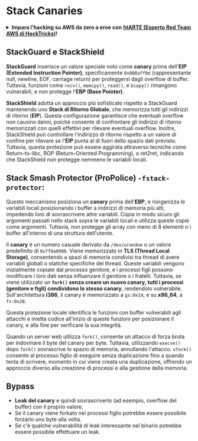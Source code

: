 # Stack Canaries

<details>

<summary><strong>Impara l'hacking su AWS da zero a eroe con</strong> <a href="https://training.hacktricks.xyz/courses/arte"><strong>htARTE (Esperto Red Team AWS di HackTricks)</strong></a><strong>!</strong></summary>

Altri modi per supportare HackTricks:

* Se vuoi vedere la tua **azienda pubblicizzata su HackTricks** o **scaricare HackTricks in PDF** Controlla i [**PIANI DI ABBONAMENTO**](https://github.com/sponsors/carlospolop)!
* Ottieni il [**merchandising ufficiale di PEASS & HackTricks**](https://peass.creator-spring.com)
* Scopri [**La Famiglia PEASS**](https://opensea.io/collection/the-peass-family), la nostra collezione di [**NFT esclusivi**](https://opensea.io/collection/the-peass-family)
* **Unisciti al** 💬 [**gruppo Discord**](https://discord.gg/hRep4RUj7f) o al [**gruppo telegram**](https://t.me/peass) o **seguici** su **Twitter** 🐦 [**@hacktricks\_live**](https://twitter.com/hacktricks\_live)**.**
* **Condividi i tuoi trucchi di hacking inviando PR ai** [**HackTricks**](https://github.com/carlospolop/hacktricks) e ai [**HackTricks Cloud**](https://github.com/carlospolop/hacktricks-cloud) repos di github.

</details>

## **StackGuard e StackShield**

**StackGuard** inserisce un valore speciale noto come **canary** prima dell'**EIP (Extended Instruction Pointer)**, specificamente `0x000aff0d` (rappresentante null, newline, EOF, carriage return) per proteggersi dagli overflow di buffer. Tuttavia, funzioni come `recv()`, `memcpy()`, `read()`, e `bcopy()` rimangono vulnerabili, e non protegge l'**EBP (Base Pointer)**.

**StackShield** adotta un approccio più sofisticato rispetto a StackGuard mantenendo uno **Stack di Ritorno Globale**, che memorizza tutti gli indirizzi di ritorno (**EIP**). Questa configurazione garantisce che eventuali overflow non causino danni, poiché consente di confrontare gli indirizzi di ritorno memorizzati con quelli effettivi per rilevare eventuali overflow. Inoltre, StackShield può controllare l'indirizzo di ritorno rispetto a un valore di confine per rilevare se l'**EIP** punta al di fuori dello spazio dati previsto. Tuttavia, questa protezione può essere aggirata attraverso tecniche come Return-to-libc, ROP (Return-Oriented Programming), o ret2ret, indicando che StackShield non protegge nemmeno le variabili locali.

## **Stack Smash Protector (ProPolice) `-fstack-protector`:**

Questo meccanismo posiziona un **canary** prima dell'**EBP**, e riorganizza le variabili locali posizionando i buffer a indirizzi di memoria più alti, impedendo loro di sovrascrivere altre variabili. Copia in modo sicuro gli argomenti passati nello stack sopra le variabili locali e utilizza queste copie come argomenti. Tuttavia, non protegge gli array con meno di 8 elementi o i buffer all'interno di una struttura dell'utente.

Il **canary** è un numero casuale derivato da `/dev/urandom` o un valore predefinito di `0xff0a0000`. Viene memorizzato in **TLS (Thread Local Storage)**, consentendo a spazi di memoria condivisi tra thread di avere variabili globali o statiche specifiche del thread. Queste variabili vengono inizialmente copiate dal processo genitore, e i processi figli possono modificare i loro dati senza influenzare il genitore o i fratelli. Tuttavia, se viene utilizzato un **`fork()` senza creare un nuovo canary, tutti i processi (genitore e figli) condividono lo stesso canary**, rendendolo vulnerabile. Sull'architettura **i386**, il canary è memorizzato a `gs:0x14`, e su **x86\_64**, a `fs:0x28`.

Questa protezione locale identifica le funzioni con buffer vulnerabili agli attacchi e inietta codice all'inizio di queste funzioni per posizionare il canary, e alla fine per verificare la sua integrità.

Quando un server web utilizza `fork()`, consente un attacco di forza bruta per indovinare il byte del canary per byte. Tuttavia, utilizzando `execve()` dopo `fork()` sovrascrive lo spazio di memoria, annullando l'attacco. `vfork()` consente al processo figlio di eseguire senza duplicazione fino a quando tenta di scrivere, momento in cui viene creata una duplicazione, offrendo un approccio diverso alla creazione di processi e alla gestione della memoria.

## Bypass

* **Leak del canary** e quindi sovrascriverlo (ad esempio, overflow del buffer) con il proprio valore.
* Se il canary viene forkato nei processi figlio potrebbe essere possibile forzarlo uno byte alla volta.
* Se c'è qualche vulnerabilità di leak interessante nel binario potrebbe essere possibile effettuare un leak.
